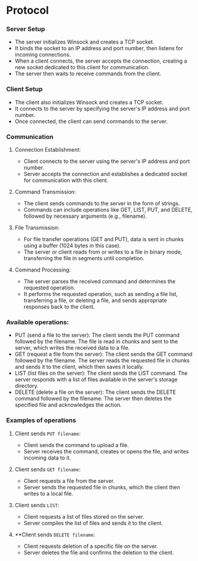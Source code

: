# Protocol
### Server Setup
- The server initializes Winsock and creates a TCP socket.
- It binds the socket to an IP address and port number, then listens for incoming connections.
- When a client connects, the server accepts the connection, creating a new socket dedicated to this client for communication.
- The server then waits to receive commands from the client.

### Client Setup
- The client also initializes Winsock and creates a TCP socket.
- It connects to the server by specifying the server's IP address and port number.
- Once connected, the client can send commands to the server.

### Communication
1. Connection Establishment:
   - Client connects to the server using the server's IP address and port number.
   - Server accepts the connection and establishes a dedicated socket for communication with this client.

2. Command Transmission:
   - The client sends commands to the server in the form of strings.
   - Commands can include operations like GET, LIST, PUT, and DELETE, followed by necessary arguments (e.g., filename).

3. File Transmission:
   - For file transfer operations (GET and PUT), data is sent in chunks using a buffer (1024 bytes in this case).
   - The server or client reads from or writes to a file in binary mode, transferring the file in segments until completion.

4. Command Processing:
   - The server parses the received command and determines the requested operation.
   - It performs the requested operation, such as sending a file list, transferring a file, or deleting a file, and sends appropriate responses back to the client.
  
### Available operations:
- PUT (send a file to the server): The client sends the PUT command followed by the filename. The file is read in chunks and sent to the server, which writes the received data to a file.
- GET (request a file from the server): The client sends the GET command followed by the filename. The server reads the requested file in chunks and sends it to the client, which then saves it locally.
- LIST (list files on the server): The client sends the LIST command. The server responds with a list of files available in the server's storage directory.
- DELETE (delete a file on the server): The client sends the DELETE command followed by the filename. The server then deletes the specified file and acknowledges the action.

### Examples of operations
1. Client sends `PUT filename`:
   - Client sends the command to upload a file.
   - Server receives the command, creates or opens the file, and writes incoming data to it.

2. Client sends `GET filename`:
   - Client requests a file from the server.
   - Server sends the requested file in chunks, which the client then writes to a local file.

3. Client sends `LIST`:
   - Client requests a list of files stored on the server.
   - Server compiles the list of files and sends it to the client.

4. **Client sends `DELETE filename`:
   - Client requests deletion of a specific file on the server.
   - Server deletes the file and confirms the deletion to the client.
